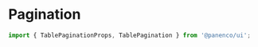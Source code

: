 # Pagination

```js
import { TablePaginationProps, TablePagination } from '@panenco/ui';
```

<!-- STORY -->
